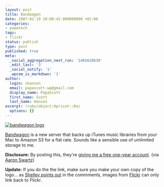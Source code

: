 ```yaml
---
layout: post
title: Bandwagon
date: 2007-02-19 10:08:42.000000000 +01:00
categories:
- papatech
tags:
- flickr
status: publish
type: post
published: true
meta:
  _social_aggregation_next_run: '1401628630'
  _edit_last: '3'
  _social_notify: '1'
  _wpcom_is_markdown: '1'
author:
  login: shanson
  email: papascott-wp@gmail.com
  display_name: PapaScott
  first_name: Scott
  last_name: Hanson
excerpt: !ruby/object:Hpricot::Doc
  options: {}
---
```

<p><a href="http://ridethebandwagon.com/"><img src="http://www.papascott.de/wordpress/wp-content/uploads/2007/02/bandwagon-logo.jpg" alt="bandwagon logo" /></a></p>
<p><a href="http://ridethebandwagon.com/">Bandwagon</a> is a new server that backs up iTunes music libraries from your Mac to Amazon S3 for a flat rate. Sounds like a sensible use of umlimited storage to me.</p>
<p><strong>Disclosure:</strong> By posting this, they're <a href="http://blog.ridethebandwagon.com/2007/02/16/free-accounts-for-bloggers/">giving me a free one-year account</a>. (via <a href="http://www.aaronsw.com/weblog/bandwagon">Aaron Swartz</a>)</p>
<p><strong>Update:</strong> If you do the the link, make sure you make your own copy of the logo... as <a href="http://www.papascott.de/archives/2007/02/19/bandwagon/#comment-34134">Shelley points out</a> in the commments, images from <a href="http://flickr.com/">Flickr</a> can only link back to Flickr.</p>
